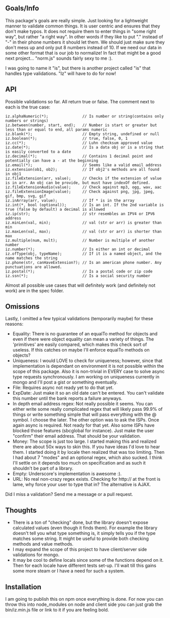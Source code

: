 Goals/Info
----
This package's goals are really simple. Just looking for a lightweight manner to validate common things. It is user centric and ensures that they don't make typos. It does not require them to enter things in "some right way", but rather "a right way". In other words if they like to put "." instead of "-" in their phone numbers it should let them. We should just make sure they don't mess up and only put 8 numbers instead of 10. If we need our data in some other format that is our job to normalize! In fact that might be a good next project... "norm.js" sounds fairly sexy to me :).

I was going to name it "is", but there is another project called "is" that handles type validations. "Iz" will have to do for now!

API
----
Possible validations so far. All return true or false. The comment next to each is the true case:

    iz.alphaNumeric(*);               // Is number or string(contains only numbers or strings)
    iz.between(number, start, end);   // Number is start or greater but less than or equal to end, all params numeric
    iz.blank(*);                      // Empty string, undefined or null
    iz.boolean(*);                    // true, false, 0, 1
    iz.cc(*);                         // Luhn checksum approved value
    iz.date(*);                       // Is a data obj or is a string that is easily converted to a date
    iz.decimal(*);                    // Contains 1 decimal point and potentially can have a - at the beginning
    iz.email(*);                      // Seems like a valid email address
    iz.extension(ob1, ob2);           // If obj2's methods are all found in obj1
    iz.fileExtension(arr, value);     // Checks if the extension of value is in arr. An obj can be provide, but must have indexOf defined.
    iz.fileExtensionAudio(value);     // Check against mp3, ogg, wav, aac
    iz.fileExtensionImage(value);     // Check against png, jpg, jpeg, gif, bmp, svg, gif
    iz.inArray(arr, value);           // If * is in the array
    iz.int(*, bool (optional));       // Is an int. If the 2nd variable is true (false by default) a decimal is allowed
    iz.ip(str);                       // str resembles an IPV4 or IPV6 address
    iz.minLen(val, min);              // val (str or arr) is greater than min
    iz.maxLen(val, max);              // val (str or arr) is shorter than max
    iz.multiple(num, mult);           // Number is multiple of another number
    iz.number(*);                     // Is either an int or decimal
    iz.ofType(obj, typeName);         // If it is a named object, and the name matches the string
    iz.phone(str, canHaveExtension?); // Is an american phone number. Any punctuations are allowed.
    iz.postal(*);                     // Is a postal code or zip code
    iz.ssn(*);                        // Is a social security number

Almost all possible use cases that will definitely work (and definitely not work) are in the spec folder.

Omissions
----
Lastly, I omitted a few typical validations (temporarily maybe) for these reasons:

- Equality: There is no guarantee of an equalTo method for objects and even if there were object equality can mean a variety of things. The 'primitives' are easily compared, which makes this check sort of useless. If this catches on maybe I'll enforce equalTo methods on objects?
- Uniqueness: I would LOVE to check for uniqueness; however, since that implementation is dependant on environment it is not possible within the scope of this package. Also it is non-trivial in EVERY case to solve async type requests synchronously. I am working on uniqueness currently in mongo and I'll post a gist or something eventually.
- File: Requires async not ready yet to do that yet.
- ExpDate: Just make it so an old date can't be entered. You can't validate this number until the bank reports a failure anyways.
- In depth email address regex: Not really possible it seems. You can either write some really complicated regex that will likely pass 99.9% of things or write something simple that will pass everything with the @ symbol. I choose the later. The other option was to ask the ISPs. Once again async is required. Not ready for that yet. Also some ISPs have blocked those features (sbcglobal for instance). Just make the user "confirm" their email address. That should be your validation.
- Money: The scope is just too large. I started making this and realized there are about 50x ways to skin this. If you have ideas I'd love to hear them. I started doing it by locale then realized that was too limiting. Then I had about 7 "modes" and an optional regex, which also sucked. I think I'll settle on it depends too much on specification and as such it shouldn't be part of a library.
- Empty: Underscore's implementation is awesome :).
- URL: No real non-crazy regex exists. Checking for http:// at the front is lame, why force your user to type that in? The alternative is AJAX.

Did I miss a validation? Send me a message or a pull request.

Thoughts
----
- There is a ton of "checking" done, but the library doesn't expose calculated values (even though it finds them). For example the library doesn't tell you what type something is, it simply tells you if the type matches some string. It might be useful to provide both checking methods and value methods.
- I may expand the scope of this project to have client/server side validations for mongo.
- It may be cool to define locals since some of the functions depend on it. Then for each locale have different tests set-up. I'll wait till this gains some more steam or I have a need for such a system.

Installation
----
I am going to publish this on npm once everything is done. For now you can throw this into node_modules on node and client side you can just grab the bin/iz.min.js file or link to it if you are feeling bold.
